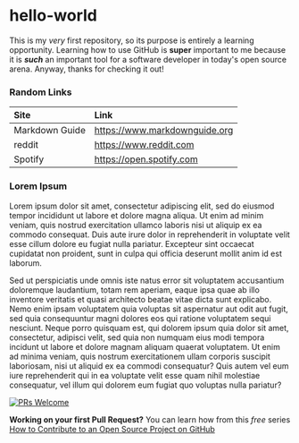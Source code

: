 # hello-world
This is my *very* first repository, so its purpose is entirely a learning opportunity.  Learning how to use GitHub is **super** important to me because it is ***such*** an important tool for a software developer in today's open source arena.  Anyway, thanks for checking it out!

### Random Links

| Site            | Link                            |
|:--------------- | :-------------------------------|
| Markdown Guide  | <https://www.markdownguide.org> |
| reddit          | <https://www.reddit.com>        |
| Spotify         | <https://open.spotify.com>      |

### Lorem Ipsum

Lorem ipsum dolor sit amet, consectetur adipiscing elit, sed do eiusmod tempor incididunt ut labore et dolore magna aliqua. Ut enim ad minim veniam, quis nostrud exercitation ullamco laboris nisi ut aliquip ex ea commodo consequat. Duis aute irure dolor in reprehenderit in voluptate velit esse cillum dolore eu fugiat nulla pariatur. Excepteur sint occaecat cupidatat non proident, sunt in culpa qui officia deserunt mollit anim id est laborum.

Sed ut perspiciatis unde omnis iste natus error sit voluptatem accusantium doloremque laudantium, totam rem aperiam, eaque ipsa quae ab illo inventore veritatis et quasi architecto beatae vitae dicta sunt explicabo. Nemo enim ipsam voluptatem quia voluptas sit aspernatur aut odit aut fugit, sed quia consequuntur magni dolores eos qui ratione voluptatem sequi nesciunt. Neque porro quisquam est, qui dolorem ipsum quia dolor sit amet, consectetur, adipisci velit, sed quia non numquam eius modi tempora incidunt ut labore et dolore magnam aliquam quaerat voluptatem. Ut enim ad minima veniam, quis nostrum exercitationem ullam corporis suscipit laboriosam, nisi ut aliquid ex ea commodi consequatur? Quis autem vel eum iure reprehenderit qui in ea voluptate velit esse quam nihil molestiae consequatur, vel illum qui dolorem eum fugiat quo voluptas nulla pariatur?

[![PRs Welcome](https://img.shields.io/badge/PRs-welcome-brightgreen.svg?style=flat-square)](https://makeapullrequest.com) 

**Working on your first Pull Request?** You can learn how from this *free* series [How to Contribute to an Open Source Project on GitHub](https://kcd.im/pull-request) 